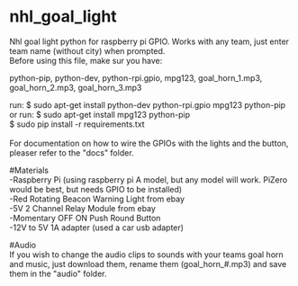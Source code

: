 # nhl_goal_light
Nhl goal light python for raspberry pi GPIO. Works with any team, just enter team name (without city) when prompted.<br/>
Before using this file, make sur you have:

python-pip, python-dev, python-rpi.gpio, mpg123, goal_horn_1.mp3, goal_horn_2.mp3, goal_horn_3.mp3

run: $ sudo apt-get install python-dev python-rpi.gpio mpg123 python-pip<br/>
or run: $ sudo apt-get install mpg123 python-pip<br/>
        $ sudo pip install -r requirements.txt<br/>
<br/>
For documentation on how to wire the GPIOs with the lights and the button, pleaser refer to the "docs" folder.<br/>

#Materials<br/>
-Raspberry Pi (using raspberry pi A model, but any model will work. PiZero would be best, but needs GPIO to be installed)<br/>
-Red Rotating Beacon Warning Light from ebay<br/>
-5V 2 Channel Relay Module from ebay<br/>
-Momentary OFF ON Push Round Button<br/>
-12V to 5V 1A adapter (used a car usb adapter)<br/>

#Audio<br/>
If you wish to change the audio clips to sounds with your teams goal horn and music, just download them, rename them (goal_horn_#.mp3) and save them in the "audio" folder.
